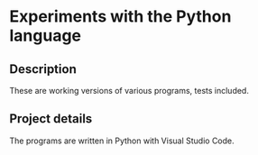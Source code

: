 # Experiments with the Python language

## Description

These are working versions of various programs, tests included.

## Project details

The programs are written in Python with Visual Studio Code.
